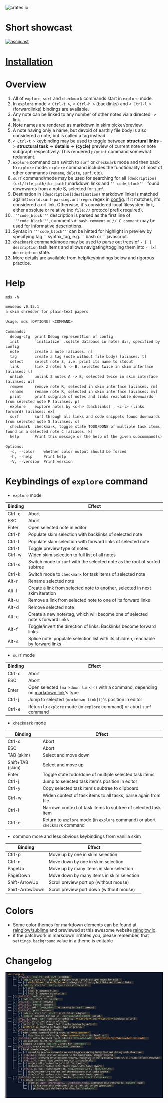![crates.io](https://img.shields.io/crates/v/mds.svg)

# Short showcast

[![asciicast](https://asciinema.org/a/QtWI1lMVbQ52LMP7Yf6u7QvAA.svg)](https://asciinema.org/a/QtWI1lMVbQ52LMP7Yf6u7QvAA)

# [Installation](./INSTALLATION.md)

# Overview

1. All of `explore`, `surf` and `checkmark` commands start in `explore` mode.
2. In `explore` mode `< Ctrl-t >`, `< Ctrl-h >` (backlinks) and `< Ctrl-l >` (forwardlinks) bindings are available.
3. Any note can be linked to any number of other notes via a directed `->` link. 
4. Note names are rendered as markdown in skim picker/preview.
5. A note having only a name, but devoid of earthly file body is also considered a note, but is called a tag instead.
6. `< Ctrl-t >` keybinding may be used to toggle 
  between **structural links** -> **structural task** -> **details** -> **(cycle)** preview of current note or 
  note subgraph respectively. This rendered `p/print` command somewhat redundant. 
7. `explore` command can switch to `surf` or `checkmark` mode and then back to `explore` mode. `explore` command includes the functionality of most of other commands (`rename`, `delete`, `surf`, etc).
8. `surf` command/mode may be used for searching for all `[description](url/file_path/dir_path)` markdown links and `'''code_block'''` found downwards from a note S, selected for `surf`.
9. Destination in `[description](destination)` markdown links is matched against `world.surf-parsing.url-regex` regex in [config](./config.kdl). If it matches, it's considered a url link. Otherwise, it's considered local filesystem link, either absolute or relative (no `file://` protocol prefix required).   
10. `'''code_block'''` description is parsed as the first line of `'''code_block'''`, comments `# bash comment` or `// C comment` may be used for informative descriptions.
11. Syntax in `'''code_block'''`can be hinted for highlight in preview by specifying tag \`\`\`syntax_tag, e.g. \`\`\`bash or \`\`\`javascript.
11. `checkmark` command/mode may be used to parse out trees of `- [ ] description` task items and allows navigating/toggling them into `- [x] description` state.
12. More details are available from help/keybindings below and rigorous practice.

# Help

  

  ```
  mds -h
  ```

  ```
  meudeus v0.15.1
  a skim shredder for plain-text papers

  Usage: mds [OPTIONS] <COMMAND>

  Commands:
    debug-cfg  print Debug representtion of config
    init       `initialize` .sqlite database in notes dir, specified by config
    note       create a note [aliases: n]
    tag        create a tag (note without file body) [aliases: t]
    select     select note S, i.e. print its name to stdout
    link       link 2 notes A -> B, selected twice in skim interface [aliases: l]
    unlink     unlink 2 notes A -> B, selected twice in skim interface [aliases: ul]
    remove     remove note R, selected in skim interface [aliases: rm]
    rename     rename note R, selected in skim interface [aliases: mv]
    print      print subgraph of notes and links reachable downwards from selected note P [aliases: p]
    explore    explore notes by <c-h> (backlinks) , <c-l> (links forward) [aliases: ex]
    surf       surf through all links and code snippets found downwards from selected note S [aliases: s]
    checkmark  checkmark, toggle state TODO/DONE of multiple task items, found in a selected note C [aliases: k]
    help       Print this message or the help of the given subcommand(s)

  Options:
    -c, --color    whether color output should be forced
    -h, --help     Print help
    -V, --version  Print version
  ```

# Keybindings of `explore` command

- `explore` mode

 | Binding   | Effect                                                                     |
 |---------|------------------------------------------------------------------------------|
 | Ctrl-c  | Abort                                                                        |
 | ESC | Abort                                                                            |
 | Enter | Open selected note in editor                                                   |
 | Ctrl-h  |  Populate skim selection with backlinks of selected note                     |
 | Ctrl-l  |  Populate skim selection with forward links of selected note                 |
 | Ctrl-t  |  Toggle preview type of notes                                                |
 | Ctrl-w  |  Widen skim selection to full list of all notes                              |
 | Ctrl-s  |  Switch mode to `surf` with the selected note as the root of surfed subtree  |
 | Ctrl-k  |  Switch mode to `checkmark` for task items of selected note                  |
 | Alt-r  |  Rename selected note                                                         |
 | Alt-l  |  Create a link from selected note to another, selected in next skim iteration |
 | Alt-u  |  Remove a link from selected note to one of its forward links                 |
 | Alt-d  |  Remove selected note                                                         |
 | Alt-c  |  Create a new note/tag, which will become one of selected note's forward links|
 | Alt-f  |  Toggle/invert the direction of links. Backlinks become forward links         |
 | Alt-s  |  Splice note: populate selection list with its children, reachable by forward links|

- `surf` mode

 | Binding   | Effect                                                                             |
 |---------|--------------------------------------------------------------------------------------|
 | Ctrl-c  | Abort                                                                                |
 | ESC | Abort                                                                                    |
 | Enter | Open selected `[markdown link]()` with a command, depending on [markdown link]()'s type|
 | Ctrl-j  |  Jump to selected `[markdown link]()`'s position in editor                             |
 | Ctrl-e  |  Return to `explore` mode (in `explore` command) or abort `surf` command             |

- `checkmark` mode

 | Binding   | Effect                                                                      |
 |---------|-------------------------------------------------------------------------------|
 | Ctrl-c  | Abort                                                                         |
 | ESC | Abort                                                                             |
 | TAB (skim) | Select and move down                                                       |
 | Shift+TAB (skim) | Select and move up                                                   |
 | Enter | Toggle state todo/done of multiple selected task items                          |
 | Ctrl-j  |  Jump to selected task item's position in editor                              |
 | Ctrl-y  |  Copy selected task item's subtree to clipboard                               |
 | Ctrl-w  |  Widen context of task items to all tasks, parse again from file              |
 | Ctrl-l  |  Narrown context of task items to subtree of selected task item               |
 | Ctrl-e  |  Return to `explore` mode (in `explore` command) or abort `checkmark` command |

- common more and less obvious keybindings from vanilla skim

 | Binding   | Effect                                                                      |
 |---------|-------------------------------------------------------------------------------|
 | Ctrl-p| Move up by one in skim selection                                                                  |
 | Ctrl-n| Move down by one in skim selection                                         |
 | PageUp| Move up by many items in skim selection                                         |
 | PageDown|Move down by many items in skim selection                                      |
 | Shift-ArrowUp| Scroll preview port up (without mouse)                                   |
 | Shirt-ArrowDown| Scroll preview port down (without mouse)                               |

# Colors 

- Some color themes for markdown elements can be found at [rainglow/sublime](https://github.com/rainglow/sublime)
and previewed at this awesome website [rainglow.io](https://rainglow.io/preview/).
- if the patchwork in markdown irritates you, please remember, that `settings.background` value in a theme 
is editable

# Changelog

![Alt](./changelog.jpeg "Concentrate by means of relaxation")
